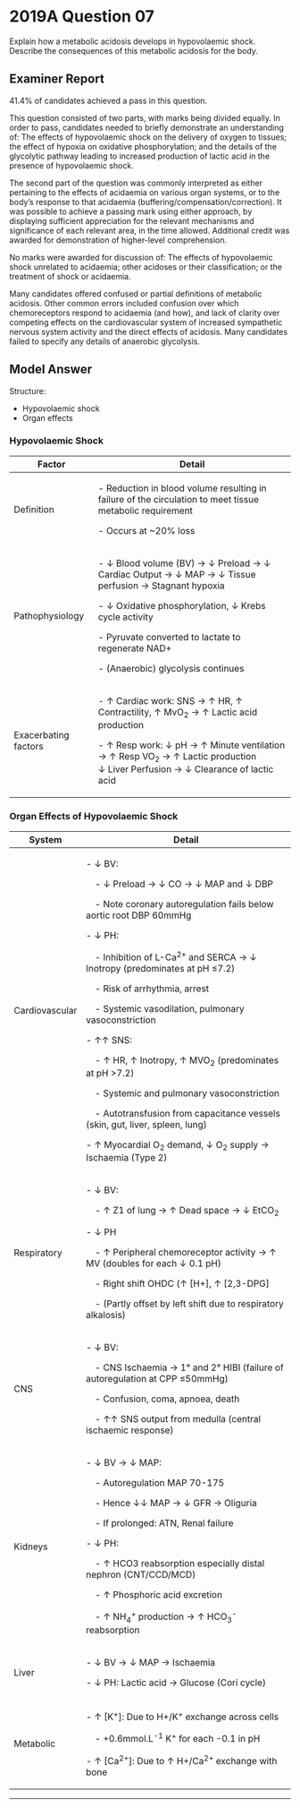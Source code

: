 # 2019A Question 07 
Explain how a metabolic acidosis develops in hypovolaemic shock. Describe the consequences of this metabolic acidosis for the body.



## Examiner Report
41.4% of candidates achieved a pass in this question.

This question consisted of two parts, with marks being divided equally. In order to pass, candidates needed to briefly demonstrate an understanding of: The effects of hypovolaemic shock on the delivery of oxygen to tissues; the effect of hypoxia on oxidative phosphorylation; and the details of the glycolytic pathway leading to increased production of lactic acid in the presence of hypovolaemic shock.

The second part of the question was commonly interpreted as either pertaining to the effects of acidaemia on various organ systems, or to the body’s response to that acidaemia (buffering/compensation/correction). It was possible to achieve a passing mark using either approach, by displaying sufficient appreciation for the relevant mechanisms and significance of each relevant area, in the time allowed. Additional credit was awarded for demonstration of higher-level comprehension.

No marks were awarded for discussion of: The effects of hypovolaemic shock unrelated to acidaemia; other acidoses or their classification; or the treatment of shock or acidaemia.

Many candidates offered confused or partial definitions of metabolic acidosis. Other common errors included confusion over which chemoreceptors respond to acidaemia (and how), and lack of clarity over competing effects on the cardiovascular system of increased sympathetic nervous system activity and the direct effects of acidosis. Many candidates failed to specify any details of anaerobic glycolysis.

## Model Answer
Structure:
- Hypovolaemic shock
- Organ effects

### Hypovolaemic Shock

|Factor|Detail|
| -- | -- |
|Definition|<p>- Reduction in blood volume resulting in failure of the circulation to meet tissue metabolic requirement</p><p>- Occurs at ~20% loss</p>|
|Pathophysiology|<p>- ↓ Blood volume (BV) → ↓ Preload → ↓ Cardiac Output → ↓ MAP → ↓ Tissue perfusion → Stagnant hypoxia</p><p>- ↓ Oxidative phosphorylation, ↓ Krebs cycle activity</p><p>- Pyruvate converted to lactate to regenerate NAD+</p><p>- (Anaerobic) glycolysis continues</p>|
|Exacerbating factors|<p>- ↑ Cardiac work: SNS → ↑ HR, ↑ Contractility, ↑ MvO<sub>2</sub> → ↑ Lactic acid production</p><p>- ↑ Resp work: ↓ pH → ↑ Minute ventilation → ↑ Resp VO<sub>2</sub> → ↑ Lactic production<br>  ↓ Liver Perfusion → ↓ Clearance of lactic acid</p>|


### Organ Effects of Hypovolaemic Shock

|System|Detail|
| -- | -- |
|Cardiovascular|<p>- ↓ BV:</p><p>&emsp;- ↓ Preload → ↓ CO → ↓ MAP and ↓ DBP</p><p>&emsp;- Note coronary autoregulation fails below aortic root DBP 60mmHg</p><p>- ↓ PH:</p><p>&emsp;- Inhibition of L-Ca<sup>2+</sup> and SERCA → ↓ Inotropy (predominates at pH ≤7.2)</p><p>&emsp;- Risk of arrhythmia, arrest</p><p>&emsp;- Systemic vasodilation, pulmonary vasoconstriction</p><p>- ↑↑ SNS: </p><p>&emsp;- ↑ HR, ↑ Inotropy, ↑ MVO<sub>2</sub> (predominates at pH >7.2)</p><p>&emsp;- Systemic and pulmonary vasoconstriction</p><p>&emsp;- Autotransfusion from capacitance vessels (skin, gut, liver, spleen, lung)</p><p>- ↑ Myocardial O<sub>2</sub> demand, ↓ O<sub>2</sub> supply → Ischaemia (Type 2)</p>|
|Respiratory|<p>- ↓ BV:</p><p>&emsp;- ↑ Z1 of lung → ↑ Dead space → ↓ EtCO<sub>2</sub></p><p>- ↓ PH</p><p>&emsp;- ↑ Peripheral chemoreceptor activity → ↑ MV (doubles for each ↓ 0.1 pH)</p><p>&emsp;- Right shift OHDC (↑ [H+], ↑ [2,3-DPG]</p><p>&emsp;- (Partly offset by left shift due to respiratory alkalosis)</p>|
|CNS|<p>- ↓ BV:</p><p>&emsp;- CNS Ischaemia → 1° and 2° HIBI (failure of autoregulation at CPP ≤50mmHg)</p><p>&emsp;- Confusion, coma, apnoea, death</p><p>&emsp;- ↑↑ SNS output from medulla (central ischaemic response)</p>|
|Kidneys|<p>- ↓ BV → ↓ MAP:</p><p>&emsp;- Autoregulation MAP 70-175</p><p>&emsp;- Hence ↓↓ MAP → ↓ GFR → Oliguria</p><p>&emsp;- If prolonged: ATN, Renal failure</p><p>- ↓ PH:</p><p>&emsp;- ↑ HCO3 reabsorption especially distal nephron (CNT/CCD/MCD)</p><p>&emsp;- ↑ Phosphoric acid excretion</p><p>&emsp;- ↑ NH<sub>4</sub><sup>+</sup> production → ↑ HCO<sub>3</sub><sup>-</sup> reabsorption</p>|
|Liver|<p>- ↓ BV → ↓ MAP → Ischaemia</p><p>- ↓ PH: Lactic acid → Glucose (Cori cycle)</p>|
|Metabolic|<p>- ↑ [K<sup>+</sup>]: Due to H+/K<sup>+</sup> exchange across cells</p><p>&emsp;- +0.6mmol.L<sup>-1</sup> K<sup>+</sup> for each -0.1 in pH</p><p>- ↑ [Ca<sup>2+</sup>]: Due to ↑ H+/Ca<sup>2+</sup> exchange with bone</p>|



--- 

